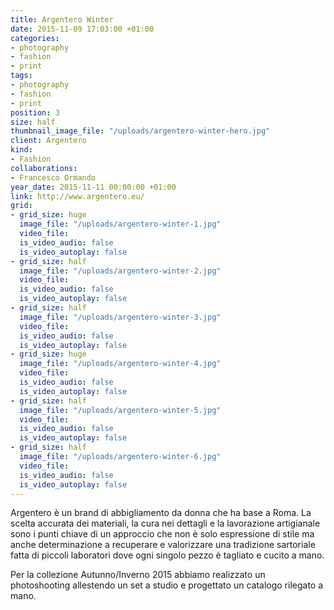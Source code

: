 ```yaml
---
title: Argentero Winter
date: 2015-11-09 17:03:00 +01:00
categories:
- photography
- fashion
- print
tags:
- photography
- fashion
- print
position: 3
size: half
thumbnail_image_file: "/uploads/argentero-winter-hero.jpg"
client: Argentero
kind:
- Fashion
collaborations:
- Francesco Ormando
year_date: 2015-11-11 00:00:00 +01:00
link: http://www.argentero.eu/
grid:
- grid_size: huge
  image_file: "/uploads/argentero-winter-1.jpg"
  video_file: 
  is_video_audio: false
  is_video_autoplay: false
- grid_size: half
  image_file: "/uploads/argentero-winter-2.jpg"
  video_file: 
  is_video_audio: false
  is_video_autoplay: false
- grid_size: half
  image_file: "/uploads/argentero-winter-3.jpg"
  video_file: 
  is_video_audio: false
  is_video_autoplay: false
- grid_size: huge
  image_file: "/uploads/argentero-winter-4.jpg"
  video_file: 
  is_video_audio: false
  is_video_autoplay: false
- grid_size: half
  image_file: "/uploads/argentero-winter-5.jpg"
  video_file: 
  is_video_audio: false
  is_video_autoplay: false
- grid_size: half
  image_file: "/uploads/argentero-winter-6.jpg"
  video_file: 
  is_video_audio: false
  is_video_autoplay: false
---
```


Argentero è un brand di abbigliamento da donna che ha base a Roma.
La scelta accurata dei materiali, la cura nei dettagli e la lavorazione artigianale
sono i punti chiave di un approccio  che non è solo espressione di stile ma anche determinazione a recuperare e valorizzare una tradizione sartoriale fatta di piccoli laboratori dove ogni singolo pezzo è tagliato e cucito a mano.

Per la collezione Autunno/Inverno 2015 abbiamo realizzato un photoshooting allestendo
un set a studio e progettato un catalogo rilegato a mano.
